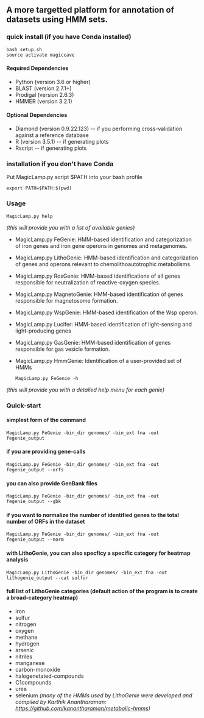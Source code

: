## A more targetted platform for annotation of datasets using HMM sets.

### quick install (if you have Conda installed)

    bash setup.sh
    source activate magiccave

#### Required Dependencies
* Python (version 3.6 or higher)
* BLAST (version 2.7.1+)
* Prodigal (version 2.6.3)
* HMMER (version 3.2.1)

#### Optional Dependencies
* Diamond (version 0.9.22.123) -- if you performing cross-validation against a reference database
* R (version 3.5.1) -- if generating plots
* Rscript -- if generating plots

### installation if you don't have Conda

Put MagicLamp.py script $PATH into your bash profile

    export PATH=$PATH:$(pwd)
                                      

### Usage
    MagicLamp.py help
*(this will provide you with a list of available genies)*

* MagicLamp.py FeGenie: HMM-based identification and categorization of iron genes and iron gene operons in genomes and metagenomes.
* MagicLamp.py LithoGenie: HMM-based identification and categorization of genes and operons relevant to chemolithoautotrophic metabolisms.
* MagicLamp.py RosGenie: HMM-based identifications of all genes responsible for neutralization of reactive-oxygen species.
* MagicLamp.py MagnetoGenie: HMM-based identification of genes responsible for magnetosome formation.
* MagicLamp.py WspGenie: HMM-based identification of the Wsp operon.
* MagicLamp.py Lucifer: HMM-based identification of light-sensing and light-producing genes
* MagicLamp.py GasGenie: HMM-based identification of genes responsible for gas vesicle formation.
* MagicLamp.py HmmGenie: Identification of a user-provided set of HMMs


      MagicLamp.py FeGenie -h
 *(this will provide you with a detailed help menu for each genie)*
 
 
### Quick-start
#### simplest form of the command
    MagicLamp.py FeGenie -bin_dir genomes/ -bin_ext fna -out fegenie_output

#### if you are providing gene-calls
    MagicLamp.py FeGenie -bin_dir genomes/ -bin_ext fna -out fegenie_output --orfs
 
#### you can also provide GenBank files
    MagicLamp.py FeGenie -bin_dir genomes/ -bin_ext fna -out fegenie_output --gbk
 
#### if you want to normalize the number of identified genes to the total number of ORFs in the dataset
    MagicLamp.py FeGenie -bin_dir genomes/ -bin_ext fna -out fegenie_output --norm
  
#### with LithoGenie, you can also specficy a specific category for heatmap analysis
    MagicLamp.py LithoGenie -bin_dir genomes/ -bin_ext fna -out lithogenie_output --cat sulfur

#### full list of LithoGenie categories (default action of the program is to create a broad-category heatmap)
* iron
* sulfur
* nitrogen
* oxygen
* methane
* hydrogen
* arsenic
* nitriles
* manganese
* carbon-monoxide
* halogenetated-compounds
* C1compounds
* urea
* selenium
*(many of the HMMs used by LithoGenie were developed and compiled by Karthik Anantharaman: https://github.com/kanantharaman/metabolic-hmms)*


